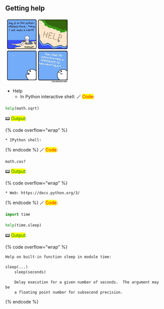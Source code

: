 ## Getting help

<img src="../images/tr_02_04.jpg" width=40% />

* Help
    * In Python interactive shell:
🪄 <mark style="color:red;">Code</mark>:

```python
help(math.sqrt)
```
📟 <mark style="color:green;">Output</mark>:

{% code overflow="wrap" %}
```
* IPython shell:
```
{% endcode %}
🪄 <mark style="color:red;">Code</mark>:

```python
math.cos?
```
📟 <mark style="color:green;">Output</mark>:

{% code overflow="wrap" %}
```
* Web: https://docs.python.org/3/
```
{% endcode %}
🪄 <mark style="color:red;">Code</mark>:

```python
import time

help(time.sleep)
```

📟 <mark style="color:green;">Output</mark>:

{% code overflow="wrap" %}
```
Help on built-in function sleep in module time:

sleep(...)
    sleep(seconds)
    
    Delay execution for a given number of seconds.  The argument may be
    a floating point number for subsecond precision.
```
{% endcode %}
